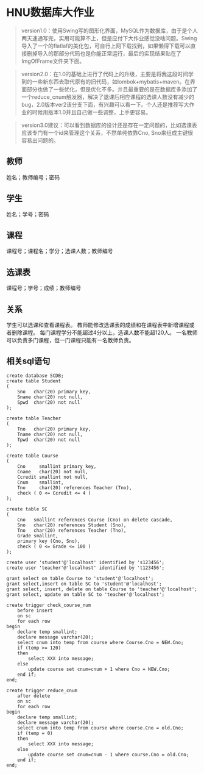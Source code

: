 # HNU数据库大作业
>version1.0：使用Swing写的图形化界面，MySQL作为数据库，由于是个人两天速通写完，实用可能算不上，但是应付下大作业感觉没啥问题。Swing导入了一个的flatlaf的美化包，可自行上网下载找到，如果懒得下载可以直接删掉导入的那部分代码也是你能正常运行，最后的实现结果贴在了ImgOfFrame文件夹下面。

>version2.0：在1.0的基础上进行了代码上的升级，主要是将我这段时间学到的一些新东西去取代原有的旧代码，如lombok+mybatis+maven。在界面部分也做了一些优化，但是优化不多。并且最重要的是在数据库多添加了一个reduce_cnum触发器，解决了退课后相应课程的选课人数没有减少的bug，2.0版本ver2该分支下面，有兴趣可以看一下。个人还是推荐写大作业的时候用版本1.0并且自己做一些调整，上手更容易。

>version3.0建议：可以看到数据库的设计还是存在一定问题的，比如选课表应该专门有一个id来管理这个关系，不然单纯依靠Cno, Sno来组成主键很容易出问题的。
## 教师
姓名；教师编号；密码

## 学生
姓名；学号；密码

## 课程
课程号；课程名；学分；选课人数；教师编号

## 选课表
课程号；学号；成绩；教师编号

## 关系
学生可以选课和查看课程表。
教师能修改选课表的成绩和在课程表中新增课程或者删除课程。
每门课程学分不能超过4分以上，选课人数不能超120人。
一名教师可以负责多门课程，但一门课程只能有一名教师负责。

## 相关sql语句
```
create database SCDB;
create table Student
(
    Sno   char(20) primary key,
    Sname char(20) not null,
    Spwd  char(20) not null
);

create table Teacher
(
    Tno   char(20) primary key,
    Tname char(20) not null,
    Tpwd  char(20) not null
);

create table Course
(
    Cno     smallint primary key,
    Cname   char(20) not null,
    Ccredit smallint not null,
    Cnum    smallint,
    Tno     char(20) references Teacher (Tno),
    check ( 0 <= Ccredit <= 4 )
);

create table SC
(
    Cno   smallint references Course (Cno) on delete cascade,
    Sno   char(20) references Student (Sno),
    Tno   char(20) references Teacher (Tno),
    Grade smallint,
    primary key (Cno, Sno),
    check ( 0 <= Grade <= 100 )
);

create user 'student'@'localhost' identified by 's123456';
create user 'teacher'@'localhost' identified by 't123456';

grant select on table Course to 'student'@'localhost';
grant select,insert on table SC to 'student'@'localhost';
grant select, insert, delete on table Course to 'teacher'@'localhost';
grant select, update on table SC to 'teacher'@'localhost';

create trigger check_course_num
    before insert
    on sc
    for each row
begin
    declare temp smallint;
    declare message varchar(20);
    select cnum into temp from course where Course.Cno = NEW.Cno;
    if (temp >= 120)
    then
        select XXX into message;
    else
        update course set cnum=cnum + 1 where Cno = NEW.Cno;
    end if;
end;

create trigger reduce_cnum
    after delete
    on sc
    for each row
begin
    declare temp smallint;
    declare message varchar(20);
    select cnum into temp from course where course.Cno = old.Cno;
    if (temp = 0)
    then
        select XXX into message;
    else
        update course set cnum=cnum - 1 where course.Cno = old.Cno;
    end if;
end;

```
